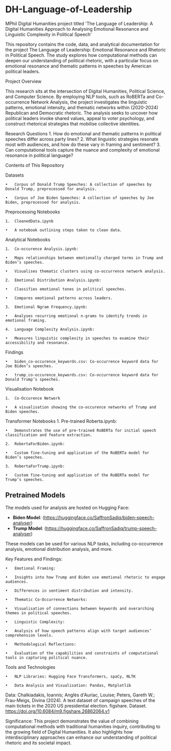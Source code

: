# DH-Language-of-Leadership
MPhil Digital Humanities project titled 'The Language of Leadership: A Digital Humanities Approach to Analysing Emotional Resonance and Linguistic Complexity in Political Speech'

This repository contains the code, data, and analytical documentation for the project The Language of Leadership: Emotional Resonance and Rhetoric in Political Speech. The study explores how computational methods can deepen our understanding of political rhetoric, with a particular focus on emotional resonance and thematic patterns in speeches by American political leaders.

Project Overview

This research sits at the intersection of Digital Humanities, Political Science, and Computer Science. By employing NLP tools, such as RoBERTa and Co-occurrence Network Analysis, the project investigates the linguistic patterns, emotional intensity, and thematic networks within (2020-2024) Republican and Democratic rhetoric. The analysis seeks to uncover how political leaders invoke shared values, appeal to voter psychology, and construct rhetorical strategies that mobilise collective identities.

Research Questions
	1.	How do emotional and thematic patterns in political speeches differ across party lines?
	2.	What linguistic strategies resonate most with audiences, and how do these vary in framing and sentiment?
	3.	Can computational tools capture the nuance and complexity of emotional resonance in political language?

Contents of This Repository

Datasets

	•	Corpus of Donald Trump Speeches: A collection of speeches by Donald Trump, preprocessed for analysis.
 
	•	Corpus of Joe Biden Speeches: A collection of speeches by Joe Biden, preprocessed for analysis.


Preprocessing Notebooks

	1. 	CleanedData.ipynb
	
	•	A notebook outlining steps taken to clean data. 


Analytical Notebooks

	1.	Co-occurence Analysis.ipynb:
 
	•	Maps relationships between emotionally charged terms in Trump and Biden’s speeches.
 
	•	Visualises thematic clusters using co-occurrence network analysis.
 
	2.	Emotional Distribution Analysis.ipynb:
 
	•	Classifies emotional tones in political speeches.
 
	•	Compares emotional patterns across leaders.
 
	3.	Emotional Ngram Frequency.ipynb:
 
	•	Analyses recurring emotional n-grams to identify trends in emotional framing.
 
	4.	Language Complexity Analysis.ipynb:
 
	•	Measures linguistic complexity in speeches to examine their accessibility and resonance.

 Findings

	•	biden_co-occurence_keywords.csv: Co-occurrence keyword data for Joe Biden’s speeches.
 
	•	trump_co-occurence_keywords.csv: Co-occurrence keyword data for Donald Trump’s speeches.

 Visualisation Notebook

	1. 	Co-Occurence Network
	
	•	A visualisation showing the co-occurence networks of Trump and Biden speeches.

 Transformer Notebooks
	1.	Pre-trained Roberta.ipynb:
 
	•	Demonstrates the use of pre-trained RoBERTa for initial speech classification and feature extraction.
 
	2.	RobertaForBiden.ipynb:
 
	•	Custom fine-tuning and application of the RoBERTa model for Biden’s speeches.
 
	3.	RobertaForTrump.ipynb:
 
	•	Custom fine-tuning and application of the RoBERTa model for Trump’s speeches.
	

 ## Pretrained Models

The models used for analysis are  hosted on Hugging Face:

- **Biden Model**: (https://huggingface.co/SaffronSadiq/biden-speech-analyser)
- **Trump Model**: (https://huggingface.co/SaffronSadiq/trump-speech-analyser)

These models can be used for various NLP tasks, including co-occurrence analysis, emotional distribution analysis, and more.

Key Features and Findings:

	•	Emotional Framing:
 
	•	Insights into how Trump and Biden use emotional rhetoric to engage audiences.
 
	•	Differences in sentiment distribution and intensity.
 
	•	Thematic Co-Occurrence Networks:
 
	•	Visualisation of connections between keywords and overarching themes in political speeches.
 
	•	Linguistic Complexity:
 
	•	Analysis of how speech patterns align with target audiences’ comprehension levels.
 
	•	Methodological Reflections:
 
	•	Evaluation of the capabilities and constraints of computational tools in capturing political nuance.

Tools and Technologies

	•	NLP Libraries: Hugging Face Transformers, spaCy, NLTK
 
	•	Data Analysis and Visualisation: Pandas, Matplotlib


Data: Chalkiadakis, Ioannis; Anglès d'Auriac, Louise; Peters, Gareth W.; Frau-Meigs, Divina (2024). A text dataset of campaign speeches of the main tickets in the 2020 US presidential election. figshare. Dataset. https://doi.org/10.6084/m9.figshare.26862064.v1

Significance: This project demonstrates the value of combining computational methods with traditional humanities inquiry, contributing to the growing field of Digital Humanities. It also highlights how interdisciplinary approaches can enhance our understanding of political rhetoric and its societal impact.
